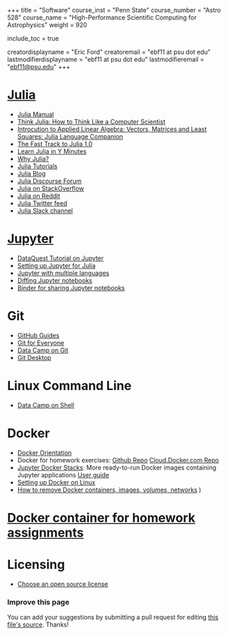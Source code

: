 +++
title = "Software"
course_inst = "Penn State"
course_number = "Astro 528"
course_name = "High-Performance Scientific Computing for Astrophysics"
weight = 920

include_toc = true

creatordisplayname = "Eric Ford"
creatoremail = "ebf11 at psu dot edu"
lastmodifierdisplayname = "ebf11 at psu dot edu"
lastmodifieremail = "ebf11@psu.edu"
+++


# [Julia](https://julialang.org/)

- [Julia Manual](http://docs.julialang.org/en/v1.0/)
- [Think Julia: How to Think Like a Computer Scientist](https://benlauwens.github.io/ThinkJulia.jl/latest/book.html)
- [Introcution to Applied Linear Algebra: Vectors, Matrices and Least Squares: Julia Language Companion](http://vmls-book.stanford.edu/vmls-julia-companion.pdf)
- [The Fast Track to Julia 1.0](https://juliadocs.github.io/Julia-Cheat-Sheet/)
- [Learn Julia in Y Minutes](https://learnxinyminutes.com/docs/julia/)
- [Why Julia?](http://ucidatascienceinitiative.github.io/IntroToJulia/Html/WhyJulia)
- [Julia Tutorials](https://julialang.org/learning/)
- [Julia Blog](https://julialang.org/blog/)
- [Julia Discourse Forum](https://discourse.julialang.org/)
- [Julia on StackOverflow](https://stackoverflow.com/questions/tagged/julia-lang)
- [Julia on Reddit](https://www.reddit.com/r/Julia/)
- [Julia Twitter feed](https://twitter.com/hashtag/julialang?src=hash)
- [Julia Slack channel](https://julialang.slack.com/)

# [Jupyter](https://jupyter.org/)

- [DataQuest Tutorial on Jupyter](https://www.dataquest.io/blog/jupyter-notebook-tutorial/)
- [Setting up Jupyter for Julia](https://lectures.quantecon.org/jl/getting_started.html)
- [Jupyter with multiple languages](https://blog.jupyter.org/i-python-you-r-we-julia-baf064ca1fb6)
- [Diffing Jupyter notebooks](https://github.com/jupyter/nbdime#installation)
- [Binder for sharing Jupyter notebooks](https://mybinder.org/)


# Git

- [GitHub Guides](https://guides.github.com/)
- [Git for Everyone](https://thenewstack.io/tutorial-git-for-absolutely-everyone/)
- [Data Camp on Git](https://www.datacamp.com/courses/introduction-to-git-for-data-science)
- [Git Desktop](https://desktop.github.com/)

# Linux Command Line

- [Data Camp on Shell](https://www.datacamp.com/courses/introduction-to-shell-for-data-science)

# Docker

- [Docker Orientation](https://docs.docker.com/get-started/)
- Docker for homework exercises:  [Github Repo](https://github.com/PsuAstro528/notebook) [Cloud.Docker.com Repo](https://cloud.docker.com/u/astro528/repository/docker/astro528/notebook)
- [Jupyter Docker Stacks](https://github.com/jupyter/docker-stacks): More ready-to-run Docker images containing Jupyter applications [User guide](https://jupyter-docker-stacks.readthedocs.io/en/latest/)
- [Setting up Docker on Linux](https://docs.docker.com/install/linux/docker-ce/ubuntu/#set-up-the-repository)
- [How to remove Docker containers, images, volumes, networks](https://linuxize.com/post/how-to-remove-docker-images-containers-volumes-and-networks/)
)
# [Docker container for homework assignments](https://github.com/PsuAstro528/notebook)

# Licensing

- [Choose an open source license](https://choosealicense.com/)

### Improve this page
You can add your suggestions by submitting a pull request for editing [this file's source](https://github.com/PsuAstro528/Fall2021-website-src/blob/master/content/resources/software.md).  Thanks!
